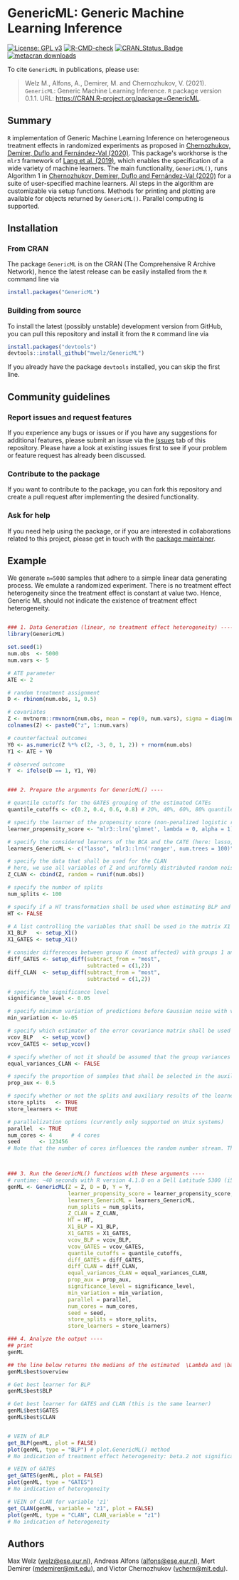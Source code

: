# GenericML: Generic Machine Learning Inference

[![License: GPL v3](https://img.shields.io/badge/License-GPLv3-blue.svg)](https://www.gnu.org/licenses/gpl-3.0)
[![R-CMD-check](https://github.com/mwelz/GenericML/workflows/R-CMD-check/badge.svg)](https://github.com/mwelz/GenericML/actions)
[![CRAN_Status_Badge](https://www.r-pkg.org/badges/version/GenericML)](https://cran.r-project.org/package=GenericML)
[![metacran downloads](https://cranlogs.r-pkg.org/badges/GenericML)](https://cran.r-project.org/package=GenericML)

To cite `GenericML` in publications, please use:

> Welz M., Alfons, A., Demirer, M. and Chernozhukov, V. (2021). `GenericML`: Generic Machine Learning Inference. `R` package version 0.1.1. URL: https://CRAN.R-project.org/package=GenericML.


## Summary

`R` implementation of Generic Machine Learning Inference on heterogeneous treatment effects in randomized experiments as proposed in [Chernozhukov, Demirer, Duflo and Fernández-Val (2020)](https://arxiv.org/abs/1712.04802). This package's workhorse is the `mlr3` framework of [Lang et al. (2019)](https://joss.theoj.org/papers/10.21105/joss.01903), which enables the specification of a wide variety of machine learners. The main functionality, `GenericML()`, runs Algorithm 1 in [Chernozhukov, Demirer, Duflo and Fernández-Val (2020)](https://arxiv.org/abs/1712.04802) for a suite of user-specified machine learners. All steps in the algorithm are customizable via setup functions. Methods for printing and plotting are available for objects returned by `GenericML()`. Parallel computing is supported.

## Installation

### From CRAN
The package `GenericML` is on the CRAN (The Comprehensive R Archive Network), hence the latest release can be easily installed from the `R` command line via
```R
install.packages("GenericML")
```

### Building from source

To install the latest (possibly unstable) development version from GitHub, you can pull this repository and install it from the `R` command line via
```R
install.packages("devtools")
devtools::install_github("mwelz/GenericML")
```
If you already have the package `devtools` installed, you can skip the first line.

## Community guidelines

### Report issues and request features

If you experience any bugs or issues or if you have any suggestions for additional features, please submit an issue via the [*Issues*](https://github.com/mwelz/GenericML/issues) tab of this repository. Please have a look at existing issues first to see if your problem or feature request has already been discussed.

### Contribute to the package

If you want to contribute to the package, you can fork this repository and create a pull request after implementing the desired functionality.

### Ask for help

If you need help using the package, or if you are interested in collaborations related to this project, please get in touch with the [package maintainer](https://mwelz.github.io/).


## Example
We generate `n=5000` samples that adhere to a simple linear data generating process. We emulate a randomized experiment. There is no treatment effect heterogeneity since the treatment effect is constant at value two. Hence, Generic ML should not indicate the existence of treatment effect heterogeneity.

```R

### 1. Data Generation (linear, no treatment effect heterogeneity) ----
library(GenericML)

set.seed(1)
num.obs  <- 5000
num.vars <- 5

# ATE parameter
ATE <- 2

# random treatment assignment
D <- rbinom(num.obs, 1, 0.5)

# covariates
Z <- mvtnorm::rmvnorm(num.obs, mean = rep(0, num.vars), sigma = diag(num.vars))
colnames(Z) <- paste0("z", 1:num.vars)

# counterfactual outcomes
Y0 <- as.numeric(Z %*% c(2, -3, 0, 1, 2)) + rnorm(num.obs)
Y1 <- ATE + Y0

# observed outcome
Y  <- ifelse(D == 1, Y1, Y0)


### 2. Prepare the arguments for GenericML() ----

# quantile cutoffs for the GATES grouping of the estimated CATEs
quantile_cutoffs <- c(0.2, 0.4, 0.6, 0.8) # 20%, 40%, 60%, 80% quantiles

# specify the learner of the propensity score (non-penalized logistic regression here). Propensity scores can also directly be supplied.
learner_propensity_score <- "mlr3::lrn('glmnet', lambda = 0, alpha = 1)"

# specify the considered learners of the BCA and the CATE (here: lasso, random forest, and SVM)
learners_GenericML <- c("lasso", "mlr3::lrn('ranger', num.trees = 100)", "mlr3::lrn('svm')")

# specify the data that shall be used for the CLAN
# here, we use all variables of Z and uniformly distributed random noise
Z_CLAN <- cbind(Z, random = runif(num.obs))

# specify the number of splits
num_splits <- 100

# specify if a HT transformation shall be used when estimating BLP and GATES
HT <- FALSE

# A list controlling the variables that shall be used in the matrix X1 for the BLP and GATES regressions. 
X1_BLP   <- setup_X1()
X1_GATES <- setup_X1()

# consider differences between group K (most affected) with groups 1 and 2, respectively.
diff_GATES <- setup_diff(subtract_from = "most",
                         subtracted = c(1,2))
diff_CLAN  <- setup_diff(subtract_from = "most",
                         subtracted = c(1,2))

# specify the significance level
significance_level <- 0.05

# specify minimum variation of predictions before Gaussian noise with variance var(Y)/20 is added.
min_variation <- 1e-05

# specify which estimator of the error covariance matrix shall be used in BLP and GATES (standard OLS covariance matrix estimator here)
vcov_BLP   <- setup_vcov()
vcov_GATES <- setup_vcov()

# specify whether of not it should be assumed that the group variances of the most and least affected groups are equal in CLAN.
equal_variances_CLAN <- FALSE

# specify the proportion of samples that shall be selected in the auxiliary set
prop_aux <- 0.5

# specify whether or not the splits and auxiliary results of the learners shall be stored
store_splits   <- TRUE
store_learners <- TRUE

# parallelization options (currently only supported on Unix systems)
parallel  <- TRUE
num_cores <- 4      # 4 cores
seed      <- 123456
# Note that the number of cores influences the random number stream. Thus, different choices of `num_cores` may lead to different results.



### 3. Run the GenericML() functions with these arguments ----
# runtime: ~40 seconds with R version 4.1.0 on a Dell Latitude 5300 (i5-8265U CPU @ 1.60GHz × 8, 32GB RAM), running on Ubuntu 21.10. Returns a GenericML object.
genML <- GenericML(Z = Z, D = D, Y = Y,
                   learner_propensity_score = learner_propensity_score,
                   learners_GenericML = learners_GenericML,
                   num_splits = num_splits,
                   Z_CLAN = Z_CLAN,
                   HT = HT,
                   X1_BLP = X1_BLP,
                   X1_GATES = X1_GATES,
                   vcov_BLP = vcov_BLP,
                   vcov_GATES = vcov_GATES,
                   quantile_cutoffs = quantile_cutoffs,
                   diff_GATES = diff_GATES,
                   diff_CLAN = diff_CLAN,
                   equal_variances_CLAN = equal_variances_CLAN,
                   prop_aux = prop_aux,
                   significance_level = significance_level,
                   min_variation = min_variation,
                   parallel = parallel,
                   num_cores = num_cores,
                   seed = seed,
                   store_splits = store_splits,
                   store_learners = store_learners)

### 4. Analyze the output ----
## print
genML

## the line below returns the medians of the estimated  \Lambda and \bar{\Lambda}
genML$best$overview

# Get best learner for BLP
genML$best$BLP

# Get best learner for GATES and CLAN (this is the same learner)
genML$best$GATES
genML$best$CLAN


# VEIN of BLP
get_BLP(genML, plot = FALSE)
plot(genML, type = "BLP") # plot.GenericML() method
# No indication of treatment effect heterogeneity: beta.2 not significant

# VEIN of GATES
get_GATES(genML, plot = FALSE)
plot(genML, type = "GATES")
# No indication of heterogeneity

# VEIN of CLAN for variable 'z1'
get_CLAN(genML, variable = "z1", plot = FALSE)
plot(genML, type = "CLAN", CLAN_variable = "z1")
# No indication of heterogeneity

```

## Authors
Max Welz (welz@ese.eur.nl), Andreas Alfons (alfons@ese.eur.nl), Mert Demirer (mdemirer@mit.edu), and Victor Chernozhukov (vchern@mit.edu).
